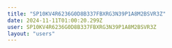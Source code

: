 ```yaml
---
title: "SP10KV4R6236G0D8B337FBXRG3N39P1A8M2BSVR3Z"
date: 2024-11-11T01:00:20.299Z
user: SP10KV4R6236G0D8B337FBXRG3N39P1A8M2BSVR3Z
layout: "users"
---
```

    